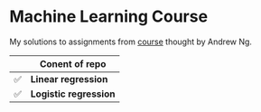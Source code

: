 # Machine Learning Course
My solutions to assignments from [course](https://www.coursera.org/learn/machine-learning) thought by Andrew Ng. 

|   | Conent of repo |
| - | ------------ |
| ✅ | **Linear regression**
| ✅ | **Logistic regression**

